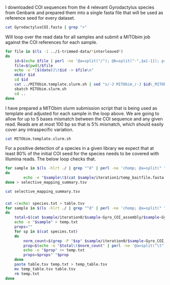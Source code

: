 I downloaded COI sequences from the 4 relevant Gyrodactylus species from Genbank and prepared them into a single fasta file that will be used as reference seed for every dataset.

```bash
cat GyrodactylusCOI.fasta | grep ">"
```

Will loop over the read data for all samples and submit a MITObim job against the COI references for each sample.

```bash
for file in $(ls -1 ../1-trimmed-data/*interleaved*)
do
	id=$(echo $file | perl -ne '@a=split("/"); @b=split("-",$a[-1]); print "$b[0]\n"')
	file=$(pwd)/$file
	echo -e "[$(date)]\t$id -> $file\n"
	mkdir $id
	cd $id
	cat ../MITObim.template.slurm.sh | sed "s/-J MITObim_/-J $id\_MITObim/g" | sed "s/^sample=/sample=$id/g" | sed "s?^reads1=?reads1=$file?g" > MITObim.slurm.sh
	sbatch MITObim.slurm.sh
	cd ..
done
```

I have prepared a MITObim slurm submission script that is being used as template and adjusted for each sample in the loop above. We are going to allow for up to 5 bases mismatch between the COI sequence and any given read. Reads are at most 100 bp so that is 5% mismatch, which should easily cover any intraspecific variation.

```bash
cat MITObim.template.slurm.sh
```

For a positive detection of a species in a given library we expect that at least 80% of the initial COI seed for the species needs to be covered with Illumina reads. The below loop checks that.

```bash
for sample in $(ls -hlrt ./ | grep "^d" | perl -ne 'chomp; @a=split(" "); print "$a[-1]\n"' | sort -n)
do
        echo -e "$sample\t$(cat $sample/iteration1/temp_baitfile.fasta | perl -ne 'chomp; $h=$_; $s=<>; $count=0; $total = (length($s) - 1); for (split //, $s){if ($_ =~ /[acgt]/){ $count++}} if (($count / $total) >= 0.8){ ($acc,$sp) = split(/\|/, $h); print "$sp\n"}' | sort -n | sed 's/_COI.*//' | tr '\n' ',' | sed 's/,$/\n/')"
done > selective_mapping_summary.tsv

cat selective_mapping_summary.tsv
```


###
```bash
cat <(echo) species.txt > table.tsv
for sample in $(ls -hlrt ./ | grep "^d" | perl -ne 'chomp; @a=split(" "); print "$a[-1]\n"' | sort -n)
do
	total=$(cat $sample/iteration0/$sample-Gyro_COI_assembly/$sample-Gyro_COI_d_info/$sample-Gyro_COI_info_contigstats.txt | grep "#" -v |perl -ne 'chomp; @a=split("\t"); $norm=sprintf("%.0f", ($a[3]/$a[1])*1349); $total+=$norm; if (eof()){print "$total\n"}')
	echo -e "$sample" > temp.txt
	props=""
	for sp in $(cat species.txt)
	do 
		norm_count=$(grep -P "$sp" $sample/iteration0/$sample-Gyro_COI_assembly/$sample-Gyro_COI_d_info/$sample-Gyro_COI_info_contigstats.txt | perl -ne '@a=split("\t"); $norm=sprintf("%.0f", ($a[3]/$a[1])*1349); print "$norm\t"')
		prop=$(echo -e "$total\t$norm_count" | perl -ne '@a=split("\t"); $norm=sprintf("%.3f", ($a[1]/$a[0])); print "$norm"')
		echo -e "$prop" >> temp.txt
		props=$props" "$prop
	done 
	paste table.tsv temp.txt > temp_table.tsv
	mv temp_table.tsv table.tsv
	rm temp.txt
done
```


